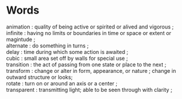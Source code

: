 # Words
animation :  quality of being active or spirited or alived and vigorous  ; <br>
infinite : having no limits or boundaries in time or space or extent or magintude ; <br>
alternate : do something in turns ; <br>
delay : time during which some action is awaited ; <br>
cubic : small area set off by walls for special use ; <br>
transition : the act of passing from one state or place to the next ; <br>
transform : change or alter in form, appearance, or nature ; change in outward structure or looks; <br>
rotate : turn on or around an axis or a center ; <br>
transparent : transmitting light; able to be seen through with clarity ; <br>
